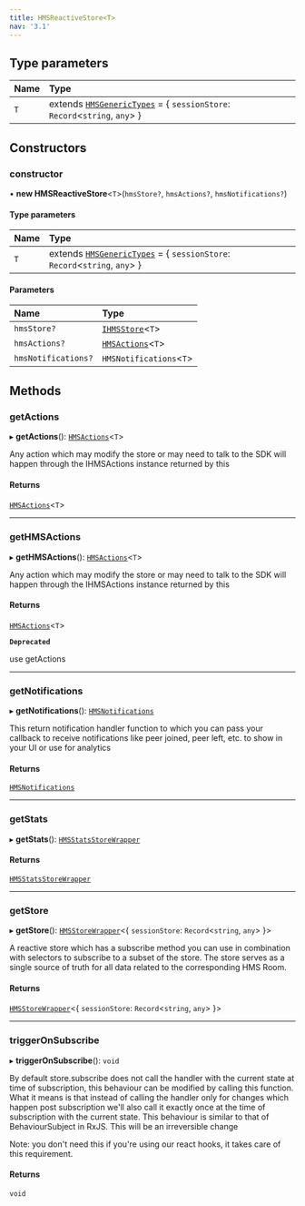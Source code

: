 ```yaml
---
title: HMSReactiveStore<T>
nav: '3.1'
---
```


## Type parameters

| Name | Type                                                                                                                                  |
| :--- | :------------------------------------------------------------------------------------------------------------------------------------ |
| `T`  | extends [`HMSGenericTypes`](/api-reference/javascript/v2/interfaces/HMSGenericTypes) = { `sessionStore`: `Record`<`string`, `any`\> } |

## Constructors

### constructor

• **new HMSReactiveStore**<`T`\>(`hmsStore?`, `hmsActions?`, `hmsNotifications?`)

#### Type parameters

| Name | Type                                                                                                                                  |
| :--- | :------------------------------------------------------------------------------------------------------------------------------------ |
| `T`  | extends [`HMSGenericTypes`](/api-reference/javascript/v2/interfaces/HMSGenericTypes) = { `sessionStore`: `Record`<`string`, `any`\> } |

#### Parameters

| Name                | Type                                                                     |
| :------------------ | :----------------------------------------------------------------------- |
| `hmsStore?`         | [`IHMSStore`](/api-reference/javascript/v2/interfaces/IHMSStore)<`T`\>   |
| `hmsActions?`       | [`HMSActions`](/api-reference/javascript/v2/interfaces/HMSActions)<`T`\> |
| `hmsNotifications?` | `HMSNotifications`<`T`\>                                                 |

## Methods

### getActions

▸ **getActions**(): [`HMSActions`](/api-reference/javascript/v2/interfaces/HMSActions)<`T`\>

Any action which may modify the store or may need to talk to the SDK will happen
through the IHMSActions instance returned by this

#### Returns

[`HMSActions`](/api-reference/javascript/v2/interfaces/HMSActions)<`T`\>

---

### getHMSActions

▸ **getHMSActions**(): [`HMSActions`](/api-reference/javascript/v2/interfaces/HMSActions)<`T`\>

Any action which may modify the store or may need to talk to the SDK will happen
through the IHMSActions instance returned by this

#### Returns

[`HMSActions`](/api-reference/javascript/v2/interfaces/HMSActions)<`T`\>

**`Deprecated`**

use getActions

---

### getNotifications

▸ **getNotifications**(): [`HMSNotifications`](/api-reference/javascript/v2/interfaces/HMSNotifications)

This return notification handler function to which you can pass your callback to
receive notifications like peer joined, peer left, etc. to show in your UI or use
for analytics

#### Returns

[`HMSNotifications`](/api-reference/javascript/v2/interfaces/HMSNotifications)

---

### getStats

▸ **getStats**(): [`HMSStatsStoreWrapper`](/api-reference/javascript/v2/interfaces/HMSStatsStoreWrapper)

#### Returns

[`HMSStatsStoreWrapper`](/api-reference/javascript/v2/interfaces/HMSStatsStoreWrapper)

---

### getStore

▸ **getStore**(): [`HMSStoreWrapper`](/api-reference/javascript/v2/interfaces/HMSStoreWrapper)<{ `sessionStore`: `Record`<`string`, `any`\> }\>

A reactive store which has a subscribe method you can use in combination with selectors
to subscribe to a subset of the store. The store serves as a single source of truth for
all data related to the corresponding HMS Room.

#### Returns

[`HMSStoreWrapper`](/api-reference/javascript/v2/interfaces/HMSStoreWrapper)<{ `sessionStore`: `Record`<`string`, `any`\> }\>

---

### triggerOnSubscribe

▸ **triggerOnSubscribe**(): `void`

By default store.subscribe does not call the handler with the current state at time of subscription,
this behaviour can be modified by calling this function. What it means is that instead of calling the
handler only for changes which happen post subscription we'll also call it exactly once at the time
of subscription with the current state. This behaviour is similar to that of BehaviourSubject in RxJS.
This will be an irreversible change

Note: you don't need this if you're using our react hooks, it takes care of this requirement.

#### Returns

`void`
